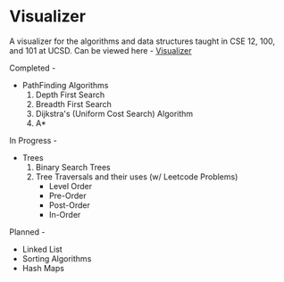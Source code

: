 # Visualizer

A visualizer for the algorithms and data structures taught in CSE 12, 100, and 101 at UCSD.
Can be viewed here - <a href="https://satyam19946.github.io/visualizer/">Visualizer </a>

Completed -

- PathFinding Algorithms
  1. Depth First Search
  2. Breadth First Search
  3. Dijkstra's (Uniform Cost Search) Algorithm
  4. A\*

In Progress -

- Trees
  1. Binary Search Trees
  2. Tree Traversals and their uses (w/ Leetcode Problems)
     - Level Order
     - Pre-Order
     - Post-Order
     - In-Order

Planned -

- Linked List
- Sorting Algorithms
- Hash Maps